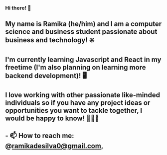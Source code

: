 ### Hi there! 👋
## My name is Ramika (he/him) and I am a computer science and business student passionate about business and technology! ❇️
## I'm currently learning Javascript and React in my freetime (I'm also planning on learning more backend development)! 🖥️
## I love working with other passionate like-minded individuals so if you have any project ideas or opportunities you want to tackle together, I would be happy to know! 🧑‍🤝‍🧑
## - 📫 How to reach me: @ramikadesilva0@gmail.com, 


<!--
**RamikaDeSilva/RamikaDeSilva** is a ✨ _special_ ✨ repository because its `README.md` (this file) appears on your GitHub profile.

Here are some ideas to get you started:

- 🔭 I’m currently working on learning Lua and more about Python (also planning on learning flutter and Rust)
- 🌱 I’m currently learning about C# at school
- 👯 I’m looking to collaborate on everything 
- 🤔 I’m looking for help with coding scripts in Lua 
- 💬 Ask me about Investing in the Crypto Market/Stock Market
- 📫 How to reach me: @ramikadesilva0@gmail.com, INSTA: ramikadesilva 
- 😄 Pronouns: he/him 
- ⚡ Fun fact: I have double-jointed fingers :)
